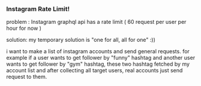 ### Instagram Rate Limit!
problem : Instagram graphql api has a rate limit ( 60 request per user per hour for now )

solution: my temporary solution is "one for all, all for one" :))

i want to make a list of instagram accounts and send general requests. 
for example if a user wants to get follower by "funny" hashtag and another user wants to get follower by "gym" hashtag, these two hashtag fetched by my account list and after collecting all target users, real accounts just send request to them.